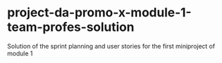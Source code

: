 # project-da-promo-x-module-1-team-profes-solution
Solution of the sprint planning and user stories for the first miniproject of module 1
